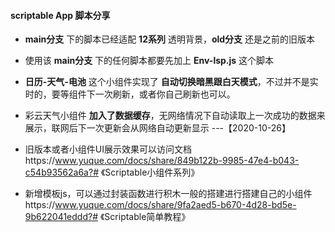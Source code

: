 #### **scriptable App 脚本分享**

- **main分支** 下的脚本已经适配 **12系列** 透明背景，**old分支** 还是之前的旧版本
- 使用该 **main分支** 下的任何脚本都要先加上 **Env-lsp.js** 这个脚本

- **日历-天气-电池** 这个小组件实现了 **自动切换暗黑跟白天模式**，不过并不是实时的，要等组件下一次刷新，或者你自己刷新也可以。

- 彩云天气小组件 **加入了数据缓存**，无网络情况下自动读取上一次成功的数据来展示，联网后下一次更新会从网络自动更新显示 ---【2020-10-26】
- 旧版本或者小组件UI展示效果可以访问文档https://www.yuque.com/docs/share/849b122b-9985-47e4-b043-c54b93562a6a?# 《Scriptable小组件系列》

- 新增模板js，可以通过封装函数进行积木一般的搭建进行搭建自己的小组件https://www.yuque.com/docs/share/9fa2aed5-b670-4d28-bd5e-9b622041eddd?# 《Scriptable简单教程》
